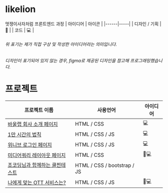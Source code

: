 # likelion
멋쟁이사자처럼 프론트엔드 과정
| 아이디어 | 아이콘 |
|------|-----|
| 디자인 / 기획 | 🎨 |
| 코드 | 💻 |
###### 위 표기는 제가 직접 구상 및 작성한 아이디어라는 의미입니다.
###### 디자인이 표기되어 있지 않는 경우, figma로 제공된 디자인을 참고해 프로그래밍했습니다.


# 프로젝트

| 프로젝트 이름 | 사용언어 | 아이디어 |
|-------|-------|------|
|[바울랩 회사 소개 페이지](https://deli-ght.github.io/likelion/1101/index) | HTML / CSS | 💻|
|[1만 시간의 법칙](https://deli-ght.github.io/likelion/Basic_Resource/10000hours.html)| HTML / CSS / JS | 💻 |
|[위니브 로그인 페이지](https://deli-ght.github.io/likelion/login_page/login) | HTML / CSS / JS | 💻 |
|[미디어쿼리 레이아웃 페이지](https://deli-ght.github.io/likelion/1115/layout.html)| HTML / CSS | 🎨💻|
|[조코딩님과 함께하는 쿨찐테스트](https://deli-ght.github.io/likelion/jocodingTest/index.html) | HTML / CSS / bootstrap / JS | |
|[나에게 맞는 OTT 서비스는?](https://deli-ght.github.io/likelion/ott_test/index.html)| HTML / CSS / JS | 🎨💻| 
